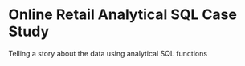 # Online Retail Analytical SQL Case Study
 Telling a story about the data using analytical SQL functions
